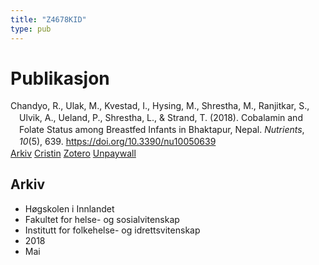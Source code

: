 ```yaml
---
title: "Z4678KID"
type: pub
---
```

<h1>Publikasjon</h1>
<article id="csl-bib-container-Z4678KID" class="csl-bib-container">
  <div class="csl-bib-body" style="line-height: 1.35; padding-left: 1em; text-indent:-1em;">
  <div class="csl-entry">Chandyo, R., Ulak, M., Kvestad, I., Hysing, M., Shrestha, M., Ranjitkar, S., Ulvik, A., Ueland, P., Shrestha, L., &amp; Strand, T. (2018). Cobalamin and Folate Status among Breastfed Infants in Bhaktapur, Nepal. <i>Nutrients</i>, <i>10</i>(5), 639. <a href="https://doi.org/10.3390/nu10050639">https://doi.org/10.3390/nu10050639</a></div>
</div>
  <div class="csl-bib-buttons">
    <a href="#taxonomy-article-Z4678KID" class="csl-bib-button">Arkiv</a>
    <a href alt="Cristin URL" class="csl-bib-button">Cristin</a>
    <a href alt="Zotero URL" class="csl-bib-button">Zotero</a>
    <a href="https://www.mdpi.com/2072-6643/10/5/639/pdf?version=1526644502" class="csl-bib-button">Unpaywall</a>
  </div>
  <div id="csl-bib-meta-container-Z4678KID"></div>
</article>
<div id="csl-bib-meta-Z4678KID" class="csl-bib-meta">
  <article id="taxonomy-article-Z4678KID" class="taxonomy-article">
    <h1>Arkiv</h1>
    <ul>
      <li>Høgskolen i Innlandet</li>
      <li>Fakultet for helse- og sosialvitenskap</li>
      <li>Institutt for folkehelse- og idrettsvitenskap</li>
      <li>2018</li>
      <li>Mai</li>
    </ul>
  </article>
</div>
